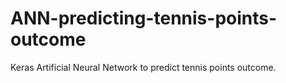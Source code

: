 # ANN-predicting-tennis-points-outcome
Keras Artificial Neural Network to predict tennis points outcome.
